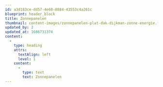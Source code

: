```yaml
---
id: a3d183ce-dd57-4e60-8884-43553c4a261c
blueprint: header_block
title: Zonnepanelen
thumbnail: content-images/zonnepanelen-plat-dak-dijkman-zonne-energie.f9d23c31f3061c0e7492264ee6be486d.webp
updated_by: 2
updated_at: 1686731374
content:
  -
    type: heading
    attrs:
      textAlign: left
      level: 1
    content:
      -
        type: text
        text: Zonnepanelen
---
```

